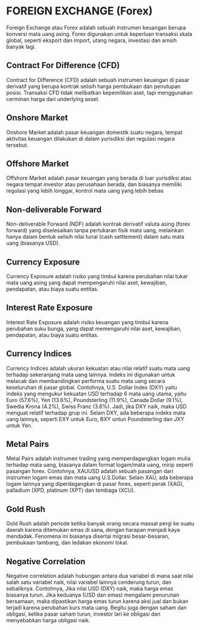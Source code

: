 # FOREIGN EXCHANGE (Forex)

Foreign Exchange atau Forex adalah sebuah instrumen keuangan berupa konversi mata uang asing. Forex digunakan untuk keperluan transaksi skala global, seperti eksport dan import, utang negara, investasi dan amsih banyak lagi.

## Contract For Difference (CFD)

Contract for Difference (CFD) adalah sebuah instrumen keuangan di pasar derivatif yang berupa kontrak selisih harga pembukaan dan penutupan posisi. Transaksi CFD tidak melibatkan kepemilikan aset, tapi menggunakan cerminan harga dari underlying asset.

## Onshore Market

Onshore Market adalah pasar keuangan domestik suatu negara, tempat aktivitas keuangan dilakukan di dalam yurisdiksi dan regulasi negara tersebut.

## Offshore Market

Offshore Market adalah pasar keuangan yang berada di luar yurisdiksi atau negara tempat investor atau perusahaan berada, dan biasanya memiliki regulasi yang lebih longgar, kontrol mata uang yang lebih bebas

## Non-deliverable Forward

Non-deliverable Forward (NDF) adalah kontrak derivatif valuta asing (forex forward) yang diselesaikan tanpa pertukaran fisik mata uang, melainkan hanya dalam bentuk selisih nilai tunai (cash settlement) dalam satu mata uang (biasanya USD).

## Currency Exposure

Currency Exposure adalah risiko yang timbul karena perubahan nilai tukar mata uang asing yang dapat mempengaruhi nilai aset, kewajiban, pendapatan, atau biaya suatu entitas.

## Interest Rate Exposure

Interest Rate Exposure adalah risiko keuangan yang timbul karena perubahan suku bunga, yang dapat memengaruhi nilai aset, kewajiban, pendapatan, atau biaya suatu entitas.

## Currency Indices

Currency Indices adalah ukuran kekuatan atau nilai relatif suatu mata uang terhadap sekeranjang mata uang lainnya. Indeks ini digunakan untuk melacak dan membandingkan performa suatu mata uang secara keseluruhan di pasar global. Contohnya, U.S. Dollar Index (DXY) yaitu indeks yang mengukur kekuatan USD terhadap 6 mata uang utama, yaitu Euro (57.6%), Yen (13.6%), Poundsterling (11.9%), Canada Dollar (9.1%), Swedia Krona (4.2%), Swiss Franc (3.6%). Jadi, jika DXY naik, maka USD menguat relatif terhadap grup ini. Selain DXY, ada beberapa indeks mata uang lainnya, seperti EXY untuk Euro, BXY untun Poundsterling dan JXY untuk Yen.

## Metal Pairs

Metal Pairs adalah instrumen trading yang memperdagangkan logam mulia terhadap mata uang, biasanya dalam format logam/mata uang, mirip seperti pasangan forex. Contohnya, XAUUSD adalah sebuah pasangan dari instrumen logam emas dan mata uang U.S.Dollar. Selain XAU, ada beberapa logam lainnya yang diperdagangkan di pasar forex, seperti perak (XAG), palladium (XPD, platinum (XPT) dan tembaga (XCU).

## Gold Rush

Gold Rush adalah periode ketika banyak orang secara massal pergi ke suatu daerah karena ditemukan emas di sana, dengan harapan menjadi kaya mendadak. Fenomena ini biasanya disertai migrasi besar-besaran, pembukaan tambang, dan ledakan ekonomi lokal.

## Negative Correlation

Negative correlation adalah hubungan antara dua variabel di mana saat nilai salah satu variabel naik, nilai variabel lainnya cenderung turun, dan sebaliknya. Contohnya, Jika nilai USD (DXY) naik, maka harga emas biasanya turun. Jika keduanya (USD dan emas)  mengalami penurunan bersamaan, maka dipastikan harga emas turun karena aksi jual dan bukan terjadi karena perubahan kurs mata uang. Begitu juga dengan saham dan obligasi, ketika pasar saham turun, investor lari ke obligasi dan menyebabkan harga obligasi naik.